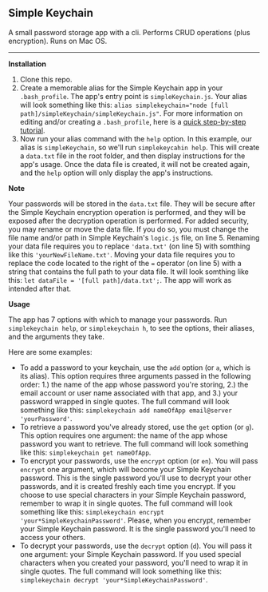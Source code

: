 ## Simple Keychain

A small password storage app with a cli. Performs CRUD operations (plus encryption). Runs on Mac OS.

---
**Installation**
1. Clone this repo.
2. Create a memorable alias for the Simple Keychain app in your `.bash_profile`. The app's entry point is `simpleKeychain.js`. Your alias will look something like this: `alias simplekeychain="node [full path]/simpleKeychain/simpleKeychain.js"`. For more information on editing and/or creating a `.bash_profile`, here is a [quick step-by-step tutorial](https://coolestguidesontheplanet.com/make-an-alias-in-bash-shell-in-os-x-terminal/).
3. Now run your alias command with the `help` option. In this example, our alias is `simpleKeychain`, so we'll run `simplekeycahin help`. This will create a `data.txt` file in the root folder, and then display instructions for the app's usage. Once the data file is created, it will not be created again, and the `help` option will only display the app's instructions.

**Note**

Your passwords will be stored in the `data.txt` file. They will be secure after the Simple Keychain encryption operation is performed, and they will be exposed after the decryption operation is performed. For added security, you may rename or move the data file. If you do so, you must change the file name and/or path in Simple Keychain's `logic.js` file, on line 5. Renaming your data file requires you to replace `'data.txt'` (on line 5) with somthing like this `'yourNewFileName.txt'`. Moving your data file requires you to replace the code located to the right of the `=` operator (on line 5) with a string that contains the full path to your data file. It will look somthing like this: `let dataFile = '[full path]/data.txt';`. The app will work as intended after that.

**Usage**

The app has 7 options with which to manage your passwords. Run `simplekeychain help`, or `simplekeychain h`, to see the options, their aliases, and the arguments they take.

Here are some examples:
- To add a password to your keychain, use the `add` option (or `a`, which is its alias). This option requires three arguments passed in the following order: 1.) the name of the app whose password you're storing, 2.) the email account or user name associated with that app, and 3.) your password wrapped in single quotes. The full command will look something like this: `simplekeychain add nameOfApp email@server 'yourPassword'`.
- To retrieve a password you've already stored, use the `get` option (or `g`). This option requires one argument: the name of the app whose password you want to retrieve. The full command will look something like this: `simplekeychain get nameOfApp`.
- To encrypt your passwords, use the `encrypt` option (or `en`). You will pass `encrypt` one argument, which will become your Simple Keychain password. This is the single password you'll use to decrypt your other passwords, and it is created freshly each time you encrypt. If you choose to use special characters in your Simple Keychain password, remember to wrap it in single quotes. The full command will look something like this: `simplekeychain encrypt 'your*SimpleKeychainPassword'`. Please, when you encrypt, remember your Simple Keychain password. It is the single password you'll need to access your others.
- To decrypt your passwords, use the `decrypt` option (`d`). You will pass it one argument: your Simple Keychain password. If you used special characters when you created your password, you'll need to wrap it in single quotes. The full command will look something like this: `simplekeychain decrypt 'your*SimpleKeychainPassword'`.
